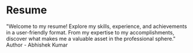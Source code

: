 # Resume
"Welcome to my resume! Explore my skills, experience, and achievements in a user-friendly format. From my expertise to my accomplishments, discover what makes me a valuable asset in the professional sphere."
<br>
Author - Abhishek Kumar